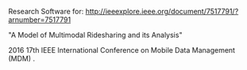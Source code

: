Research Software for:
http://ieeexplore.ieee.org/document/7517791/?arnumber=7517791

"A Model of Multimodal Ridesharing and its Analysis"

2016 17th IEEE International Conference on Mobile Data Management (MDM) .
